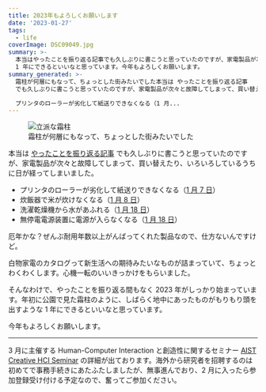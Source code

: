 ```yaml
---
title: 2023年もよろしくお願いします
date: '2023-01-27'
tags:
  - life
coverImage: DSC09049.jpg
summary: >-
  本当はやったことを振り返る記事でも久しぶりに書こうと思っていたのですが、家電製品が次々と故障してしまって、買い替えたり、いろいろしているうちに日が経ってしまいました。心機一転、しばらく地中にあったものがもりもり頭を出すような
  1 年にできるといいなと思っています。今年もよろしくお願いします。
summary_generated: >-
  霜柱が何層にもなって、ちょっとした街みたいでした本当は やったことを振り返る記事
  でも久しぶりに書こうと思っていたのですが、家電製品が次々と故障してしまって、買い替えたり、いろいろしているうちに日が経ってしまいました。

  プリンタのローラーが劣化して紙送りできなくなる（1 月...
---
```


<figure>
  <img src="/images/DSC09049.jpg" alt="立派な霜柱" />
  <figcaption>霜柱が何層にもなって、ちょっとした街みたいでした</figcaption>
</figure>

本当は [やったことを振り返る記事](/ja/tags/lookback/) でも久しぶりに書こうと思っていたのですが、家電製品が次々と故障してしまって、買い替えたり、いろいろしているうちに日が経ってしまいました。

- プリンタのローラーが劣化して紙送りできなくなる（[1 月 7 日](https://twitter.com/arcatdmz/status/1611562136739934209)）
- 炊飯器で米が炊けなくなる（[1 月 8 日](https://twitter.com/arcatdmz/status/1612001088961679365)）
- 洗濯乾燥機から水があふれる（[1 月 18 日](https://twitter.com/arcatdmz/status/1615670421797625856)）
- 無停電電源装置に電源が入らなくなる（[1 月 18 日](https://twitter.com/arcatdmz/status/1615700236072275969)）

厄年かな？ぜんぶ耐用年数以上がんばってくれた製品なので、仕方ないんですけど。

白物家電のカタログって新生活への期待みたいなものが詰まっていて、ちょっとわくわくします。心機一転のいいきっかけをもらいました。

そんなわけで、やったことを振り返る間もなく 2023 年がしっかり始まっています。年初に公園で見た霜柱のように、しばらく地中にあったものがもりもり頭を出すような 1 年にできるといいなと思っています。

今年もよろしくお願いします。

---

3 月に主催する Human-Computer Interaction と創造性に関するセミナー [AIST Creative HCI Seminar](https://chci.pages.dev/aist-seminar) の詳細が出ております。海外から研究者を招聘するのは初めてで事務手続きにあたふたしましたが、無事進んでおり、2 月に入ったら参加登録受け付ける予定なので、奮ってご参加ください。
